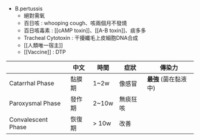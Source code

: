 - B.pertussis
	- 絕對需氧
	- 百日咳 : whooping cough、咳兩個月不發燒
	- 百日咳毒素 : [[cAMP toxin]]、[[A-B toxin]]、痰多多
	- Tracheal Cytotoxin : 干擾纖毛上皮細胞DNA合成
	- [[人類唯一宿主]]
	- [[Vaccine]] : DTP
	
|                    | 中文   | 時間  | 症狀     | 傳染力            |
|--------------------|--------|-------|----------|-------------------|
| Catarrhal Phase    | 黏膜期 | 1~2w  | 像感冒   | **最強** (菌在黏液中) |
| Paroxysmal Phase   | 發作期 | 2~10w | 無痰狂咳 |                   |
| Convalescent Phase | 恢復期 | > 10w | 改善     |                   |